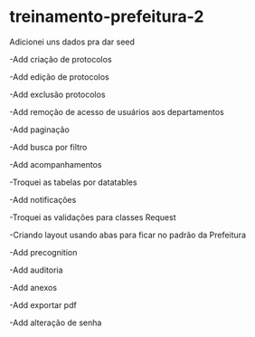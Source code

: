 # treinamento-prefeitura-2

Adicionei uns dados pra dar seed

-Add criação de protocolos  

-Add edição de protocolos  
  
-Add exclusão protocolos  
  
  -Add remoção de acesso de usuários aos departamentos  
    
-Add paginação  
  
-Add busca por filtro

-Add acompanhamentos  
  
-Troquei as tabelas por datatables  
  
-Add notificações  
  
-Troquei as validações para classes Request  
  
-Criando layout usando abas para ficar no padrão da Prefeitura  
  
-Add precognition  
  
-Add auditoria  
  
-Add anexos  
  
-Add exportar pdf  
  
-Add alteração de senha